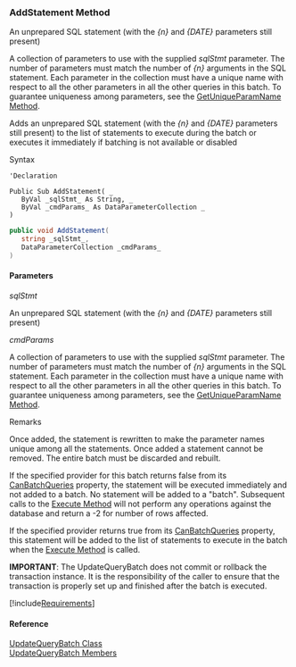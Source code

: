 ﻿### AddStatement Method

An unprepared SQL statement (with the _{n}_ and _{DATE}_ parameters still present)

A collection of parameters to use with the supplied _sqlStmt_ parameter. The number of parameters must match the number of _{n}_ arguments in the SQL statement. Each parameter in the collection must have a unique name with respect to all the other parameters in all the other queries in this batch. To guarantee uniqueness among parameters, see the [GetUniqueParamName Method](FChoice.Common~FChoice.Common.Data.UpdateQueryBatch~GetUniqueParamName.md).

Adds an unprepared SQL statement (with the _{n}_ and _{DATE}_ parameters still present) to the list of statements to execute during the batch or executes it immediately if batching is not available or disabled

Syntax

```vbnet
'Declaration

Public Sub AddStatement( _
   ByVal _sqlStmt_ As String, _
   ByVal _cmdParams_ As DataParameterCollection _
) 
```

```csharp
public void AddStatement( 
   string _sqlStmt_,
   DataParameterCollection _cmdParams_
)
```

#### Parameters

_sqlStmt_

An unprepared SQL statement (with the _{n}_ and _{DATE}_ parameters still present)

_cmdParams_

A collection of parameters to use with the supplied _sqlStmt_ parameter. The number of parameters must match the number of _{n}_ arguments in the SQL statement. Each parameter in the collection must have a unique name with respect to all the other parameters in all the other queries in this batch. To guarantee uniqueness among parameters, see the [GetUniqueParamName Method](FChoice.Common~FChoice.Common.Data.UpdateQueryBatch~GetUniqueParamName.md).

Remarks

Once added, the statement is rewritten to make the parameter names unique among all the statements. Once added a statement cannot be removed. The entire batch must be discarded and rebuilt.

If the specified provider for this batch returns false from its [CanBatchQueries](FChoice.Common~FChoice.Common.Data.DbProvider~CanBatchQueries.md) property, the statement will be executed immediately and not added to a batch. No statement will be added to a "batch". Subsequent calls to the [Execute Method](FChoice.Common~FChoice.Common.Data.UpdateQueryBatch~Execute.md) will not perform any operations against the database and return a -2 for number of rows affected.

If the specified provider returns true from its [CanBatchQueries](FChoice.Common~FChoice.Common.Data.DbProvider~CanBatchQueries.md) property, this statement will be added to the list of statements to execute in the batch when the [Execute Method](FChoice.Common~FChoice.Common.Data.UpdateQueryBatch~Execute.md) is called.

**IMPORTANT**: The UpdateQueryBatch does not commit or rollback the transaction instance. It is the responsibility of the caller to ensure that the transaction is properly set up and finished after the batch is executed.

[!include[Requirements](../partials/requirements.md)]

#### Reference

[UpdateQueryBatch Class](FChoice.Common~FChoice.Common.Data.UpdateQueryBatch.md)  
[UpdateQueryBatch Members](FChoice.Common~FChoice.Common.Data.UpdateQueryBatch_members.md)